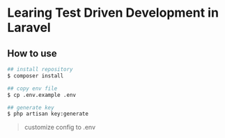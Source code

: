 # Learing Test Driven Development in Laravel

## How to use


```bash
## install repository
$ composer install

## copy env file
$ cp .env.example .env

## generate key
$ php artisan key:generate
```

> customize config to .env
